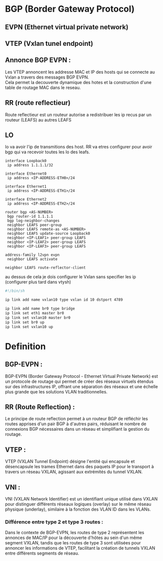# BGP (Border Gateway Protocol)

## EVPN (Ethernet virtual private network)

## VTEP (Vxlan tunel endpoint)

## Annonce BGP EVPN : 

Les VTEP annoncent les addresse MAC et IP des hosts qui se connecte au Vxlan a travers des messages BGP EVPN.   
Cela permet la decouverte dynamique des hotes et la construction d'une table de routage MAC dans le reseau.    

## RR (route reflectieur)

Route reflectieur est un routeur autorise a redistribuer les ip recus par un routeur (LEAFS) au autres LEAFS 

## LO

lo va avoir l'ip de transmitions des host. RR va etres configurer pour avoir bgp qui va recevoir toutes les lo des leafs.

```
interface Loopback0
 ip address 1.1.1.1/32

interface Ethernet0
 ip address <IP-ADDRESS-ETH0>/24

interface Ethernet1
 ip address <IP-ADDRESS-ETH1>/24

interface Ethernet2
 ip address <IP-ADDRESS-ETH2>/24
```

```
router bgp <AS-NUMBER>
 bgp router-id 1.1.1.1
 bgp log-neighbor-changes
 neighbor LEAFS peer-group
 neighbor LEAFS remote-as <AS-NUMBER>
 neighbor LEAFS update-source Loopback0
 neighbor <IP-LEAF1> peer-group LEAFS
 neighbor <IP-LEAF2> peer-group LEAFS
 neighbor <IP-LEAF3> peer-group LEAFS

```
```
address-family l2vpn evpn
 neighbor LEAFS activate
```
```
neighbor LEAFS route-reflector-client
```

au dessus de cela je dois configurer le Vxlan sans specifier les ip (configurer plus tard dans vtysh)   
```sh
#!/bin/sh

ip link add name vxlan10 type vxlan id 10 dstport 4789

ip link add name br0 type bridge
ip link set eth1 master br0
ip link set vxlan10 master br0
ip link set br0 up
ip link set vxlan10 up
```

# Definition
## BGP-EVPN : 
BGP-EVPN (Border Gateway Protocol - Ethernet Virtual Private Network) est un protocole de routage qui permet de créer des réseaux virtuels étendus sur des infrastructures IP, offrant une séparation des réseaux et une échelle plus grande que les solutions VLAN traditionnelles.

## RR (Route Reflection) : 
Le principe de route reflection permet à un routeur BGP de réfléchir les routes apprises d'un pair BGP à d'autres pairs, réduisant le nombre de connexions BGP nécessaires dans un réseau et simplifiant la gestion du routage.

## VTEP : 
VTEP (VXLAN Tunnel Endpoint) désigne l'entité qui encapsule et désencapsule les trames Ethernet dans des paquets IP pour le transport à travers un réseau VXLAN, agissant aux extrémités du tunnel VXLAN.

## VNI : 
VNI (VXLAN Network Identifier) est un identifiant unique utilisé dans VXLAN pour distinguer différents réseaux logiques (overlay) sur le même réseau physique (underlay), similaire à la fonction des VLAN ID dans les VLANs.

### Différence entre type 2 et type 3 routes : 
Dans le contexte de BGP-EVPN, les routes de type 2 représentent les annonces de MAC/IP pour la découverte d'hôtes au sein d'un même segment VXLAN, tandis que les routes de type 3 sont utilisées pour annoncer les informations de VTEP, facilitant la création de tunnels VXLAN entre différents segments de réseau.

